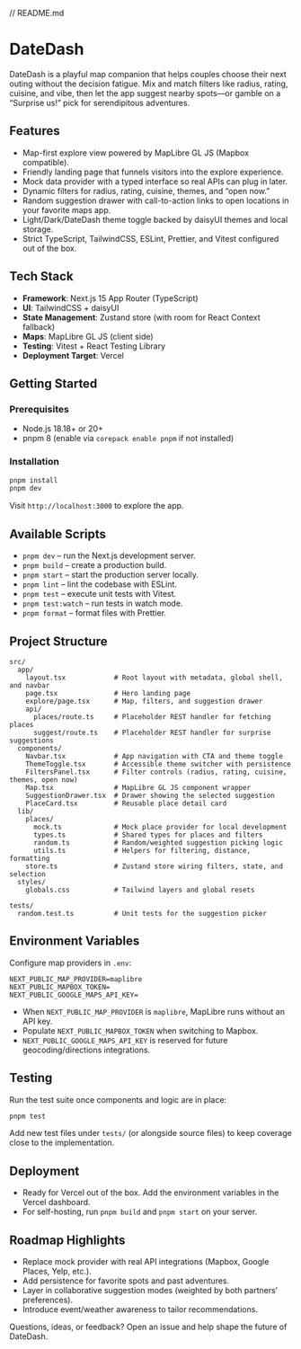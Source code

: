 // README.md
# DateDash

DateDash is a playful map companion that helps couples choose their next outing without the decision fatigue. Mix and match filters like radius, rating, cuisine, and vibe, then let the app suggest nearby spots—or gamble on a “Surprise us!” pick for serendipitous adventures.

## Features
- Map-first explore view powered by MapLibre GL JS (Mapbox compatible).
- Friendly landing page that funnels visitors into the explore experience.
- Mock data provider with a typed interface so real APIs can plug in later.
- Dynamic filters for radius, rating, cuisine, themes, and “open now.”
- Random suggestion drawer with call-to-action links to open locations in your favorite maps app.
- Light/Dark/DateDash theme toggle backed by daisyUI themes and local storage.
- Strict TypeScript, TailwindCSS, ESLint, Prettier, and Vitest configured out of the box.

## Tech Stack
- **Framework**: Next.js 15 App Router (TypeScript)
- **UI**: TailwindCSS + daisyUI
- **State Management**: Zustand store (with room for React Context fallback)
- **Maps**: MapLibre GL JS (client side)
- **Testing**: Vitest + React Testing Library
- **Deployment Target**: Vercel

## Getting Started
### Prerequisites
- Node.js 18.18+ or 20+
- pnpm 8 (enable via `corepack enable pnpm` if not installed)

### Installation
```bash
pnpm install
pnpm dev
```

Visit `http://localhost:3000` to explore the app.

## Available Scripts
- `pnpm dev` – run the Next.js development server.
- `pnpm build` – create a production build.
- `pnpm start` – start the production server locally.
- `pnpm lint` – lint the codebase with ESLint.
- `pnpm test` – execute unit tests with Vitest.
- `pnpm test:watch` – run tests in watch mode.
- `pnpm format` – format files with Prettier.

## Project Structure
```
src/
  app/
    layout.tsx            # Root layout with metadata, global shell, and navbar
    page.tsx              # Hero landing page
    explore/page.tsx      # Map, filters, and suggestion drawer
    api/
      places/route.ts     # Placeholder REST handler for fetching places
      suggest/route.ts    # Placeholder REST handler for surprise suggestions
  components/
    Navbar.tsx            # App navigation with CTA and theme toggle
    ThemeToggle.tsx       # Accessible theme switcher with persistence
    FiltersPanel.tsx      # Filter controls (radius, rating, cuisine, themes, open now)
    Map.tsx               # MapLibre GL JS component wrapper
    SuggestionDrawer.tsx  # Drawer showing the selected suggestion
    PlaceCard.tsx         # Reusable place detail card
  lib/
    places/
      mock.ts             # Mock place provider for local development
      types.ts            # Shared types for places and filters
      random.ts           # Random/weighted suggestion picking logic
      utils.ts            # Helpers for filtering, distance, formatting
    store.ts              # Zustand store wiring filters, state, and selection
  styles/
    globals.css           # Tailwind layers and global resets

tests/
  random.test.ts          # Unit tests for the suggestion picker
```

## Environment Variables
Configure map providers in `.env`:
```
NEXT_PUBLIC_MAP_PROVIDER=maplibre
NEXT_PUBLIC_MAPBOX_TOKEN=
NEXT_PUBLIC_GOOGLE_MAPS_API_KEY=
```

- When `NEXT_PUBLIC_MAP_PROVIDER` is `maplibre`, MapLibre runs without an API key.
- Populate `NEXT_PUBLIC_MAPBOX_TOKEN` when switching to Mapbox.
- `NEXT_PUBLIC_GOOGLE_MAPS_API_KEY` is reserved for future geocoding/directions integrations.

## Testing
Run the test suite once components and logic are in place:
```bash
pnpm test
```
Add new test files under `tests/` (or alongside source files) to keep coverage close to the implementation.

## Deployment
- Ready for Vercel out of the box. Add the environment variables in the Vercel dashboard.
- For self-hosting, run `pnpm build` and `pnpm start` on your server.

## Roadmap Highlights
- Replace mock provider with real API integrations (Mapbox, Google Places, Yelp, etc.).
- Add persistence for favorite spots and past adventures.
- Layer in collaborative suggestion modes (weighted by both partners’ preferences).
- Introduce event/weather awareness to tailor recommendations.

Questions, ideas, or feedback? Open an issue and help shape the future of DateDash.
